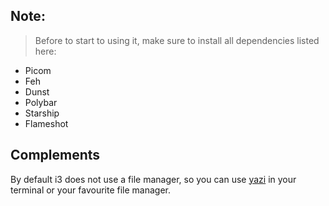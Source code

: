 ## Note:

> Before to start to using it, make sure to install all dependencies listed here:

- Picom
- Feh
- Dunst
- Polybar
- Starship
- Flameshot

## Complements

By default i3 does not use a file manager, so you can use [yazi](https://github.com/sxyazi/yazi) in your terminal or your favourite file manager.
